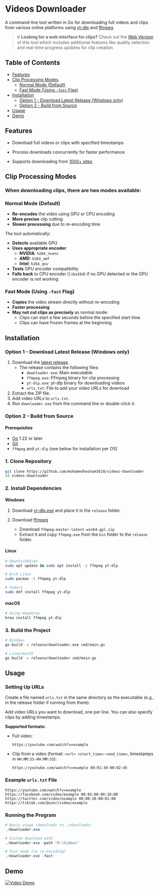 # Videos Downloader

A command-line tool written in Go for downloading full videos and clips from various online platforms using [yt-dlp](https://github.com/yt-dlp/yt-dlp) and [ffmpeg](https://github.com/FFmpeg/FFmpeg).

> **💡 Looking for a web interface for clips?** Check out the [Web Version](https://github.com/mohamedhesham1619/clipper) of this tool which includes additional features like quality selection and real-time progress updates for clip creation.

## Table of Contents
- [Features](#features)
- [Clip Processing Modes](#clip-processing-modes)
  - [Normal Mode (Default)](#normal-mode-default)
  - [Fast Mode (Using `-fast` Flag)](#fast-mode-using--fast-flag)
- [Installation](#installation)
  - [Option 1 - Download Latest Release (Windows only)](#option-1---download-latest-release-windows-only)
  - [Option 2 - Build from Source](#option-2---build-from-source)
- [Usage](#usage)
- [Demo](#demo)

## Features
- Download full videos or clips with specified timestamps

- Process downloads concurrently for faster performance

- Supports downloading from [1000+ sites](https://github.com/yt-dlp/yt-dlp/blob/master/supportedsites.md)


## Clip Processing Modes
### When downloading clips, there are two modes available:

### Normal Mode (Default)

- **Re-encodes** the video using GPU or CPU encoding
- **More precise** clip cutting
- **Slower processing** due to re-encoding time

The tool automatically:
- **Detects** available GPU
- **Uses appropriate encoder**:
  - **NVIDIA**: `h264_nvenc`
  - **AMD**: `h264_amf`
  - **Intel**: `h264_qsv`
- **Tests** GPU encoder compatibility
- **Falls back** to CPU encoder (`libx264`) if no GPU detected or the GPU encoder is not working


### Fast Mode (Using `-fast` Flag)

- **Copies** the video stream directly without re-encoding
- **Faster processing**
- **May not cut clips as precisely** as normal mode:
  - Clips can start a few seconds before the specified start time
  - Clips can have frozen frames at the beginning


## Installation

### Option 1 - Download Latest Release (Windows only)
1. Download the [latest release](https://drive.google.com/file/d/1hPOFOAebPspRruxmSvxdyORNsBoGDuJn/view?usp=drive_link).
   - The release contains the following files:
     - `downloader.exe`: Main executable
     - `ffmpeg.exe`: FFmpeg binary for clip processing
     - `yt-dlp.exe`: yt-dlp binary for downloading videos
     - `urls.txt`: File to add your video URLs for download
2. Extract the ZIP file.
3. Add video URLs to `urls.txt`.
4. Run `downloader.exe` from the command line or double-click it.

### Option 2 - Build from Source

#### Prerequisites
- [Go](https://go.dev/doc/install) 1.22 or later
- [Git](https://git-scm.com/downloads)
- `ffmpeg` and `yt-dlp` (see below for installation per OS)

### 1. Clone Repository
```bash
git clone https://github.com/mohamedhesham1619/videos-downloader
cd videos-downloader 
```

### 2. Install Dependencies
#### Windows
1. Download [yt-dlp.exe](https://github.com/yt-dlp/yt-dlp/releases) and place it in the `release` folder.

2. Download [ffmpeg](https://github.com/BtbN/FFmpeg-Builds/releases) 
    - Download `ffmpeg-master-latest-win64-gpl.zip` 
    - Extract it and copy `ffmpeg.exe` from the `bin` folder to the `release` folder.

#### Linux

``` bash
# Ubuntu/Debian
sudo apt update && sudo apt install -y ffmpeg yt-dlp

# Arch Linux
sudo pacman -S ffmpeg yt-dlp

# Fedora
sudo dnf install ffmpeg yt-dlp
```

#### macOS
```bash
# Using Homebrew
brew install ffmpeg yt-dlp
```

### 3. Build the Project
```bash
# Windows
go build -o release/downloader.exe cmd/main.go

# Linux/macOS
go build -o release/downloader cmd/main.go
```
## Usage

### Setting Up URLs

Create a file named `urls.txt` in the same directory as the executable (e.g., in the release folder if running from there).

Add video URLs you want to download, one per line. You can also specify clips by adding timestamps.

**Supported formats:**

- Full video:  
  ```
  https://youtube.com/watch?v=example
  ```
- Clip from a video (format: `<url> <start_time>-<end_time>`, timestamps in `HH:MM:SS-HH:MM:SS`):  

  ```
  https://youtube.com/watch?v=example 00:01:30-00:02:45
  ```


### Example `urls.txt` File
```plaintext
https://youtube.com/watch?v=example
https://facebook.com/video/example 00:05:00-00:10:00
https://twitter.com/video/example 00:00:30-00:01:00
https://tiktok.com/@user/video/example 
```

### Running the Program
```powershell
# Basic usage (downloads to ./downloads)
./downloader.exe

# Custom download path
./downloader.exe -path "D:\Videos"

# Fast mode (no re-encoding)
./downloader.exe -fast
```

## Demo

[![Video Demo](https://img.youtube.com/vi/lSFwxTx_bD4/maxresdefault.jpg)](https://youtu.be/lSFwxTx_bD4 "Videos Downloader Demo")


